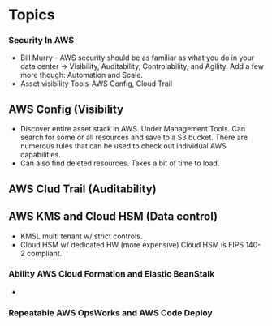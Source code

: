# Topics

### Security In AWS
- Bill Murry - AWS security should be as familiar as what you do in your data center -> Visibility, Auditability, Controlability, and Agility. Add a few more though: Automation and Scale.
- Asset visibility Tools-AWS Config, Cloud Trail

## AWS Config (Visibility
- Discover entire asset stack in AWS. Under Management Tools. Can search for some or all resources and save to a S3 bucket.   There are numerous rules that can be used to check out individual AWS capabilities. 
- Can also find deleted resources. Takes a bit of time to load.

## AWS Clud Trail (Auditability)

## AWS KMS and Cloud HSM (Data control)
- KMSL multi tenant w/ strict controls. 
- Cloud HSM w/ dedicated HW (more expensive) Cloud HSM is FIPS 140-2 compliant. 

### Ability AWS Cloud Formation and Elastic BeanStalk
- 
### Repeatable AWS OpsWorks and AWS Code Deploy
